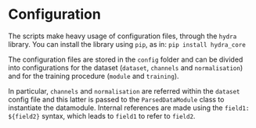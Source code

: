 # Configuration
The scripts make heavy usage of configuration files, through the `hydra`
library.
You can install the library using `pip`, as in:
```pip install hydra_core```

The configuration files are stored in the `config` folder and can be divided
into configurations for the dataset (`dataset`, `channels` and `normalisation`)
and for the training procedure (`module` and `training`).

In particular, `channels` and `normalisation` are referred within the `dataset`
config file and this latter is passed to the `ParsedDataModule` class to
instantiate the datamodule.
Internal references are made using the `field1: ${field2}` syntax, which leads
to `field1` to refer to `field2`.
